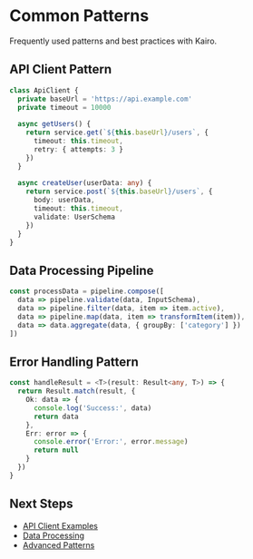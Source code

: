 # Common Patterns

Frequently used patterns and best practices with Kairo.

## API Client Pattern

```typescript
class ApiClient {
  private baseUrl = 'https://api.example.com'
  private timeout = 10000
  
  async getUsers() {
    return service.get(`${this.baseUrl}/users`, {
      timeout: this.timeout,
      retry: { attempts: 3 }
    })
  }
  
  async createUser(userData: any) {
    return service.post(`${this.baseUrl}/users`, {
      body: userData,
      timeout: this.timeout,
      validate: UserSchema
    })
  }
}
```

## Data Processing Pipeline

```typescript
const processData = pipeline.compose([
  data => pipeline.validate(data, InputSchema),
  data => pipeline.filter(data, item => item.active),
  data => pipeline.map(data, item => transformItem(item)),
  data => data.aggregate(data, { groupBy: ['category'] })
])
```

## Error Handling Pattern

```typescript
const handleResult = <T>(result: Result<any, T>) => {
  return Result.match(result, {
    Ok: data => {
      console.log('Success:', data)
      return data
    },
    Err: error => {
      console.error('Error:', error.message)
      return null
    }
  })
}
```

## Next Steps

- [API Client Examples](/examples/api-client)
- [Data Processing](/examples/data-processing)
- [Advanced Patterns](/examples/performance)
